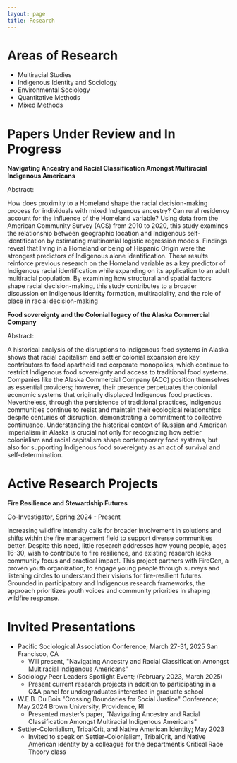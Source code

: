 ```yaml
---
layout: page
title: Research
---
```


# Areas of Research
- Multiracial Studies
- Indigenous Identity and Sociology
- Environmental Sociology
- Quantitative Methods
- Mixed Methods

# Papers Under Review and In Progress
**Navigating Ancestry and Racial Classification Amongst Multiracial Indigenous Americans**

Abstract:

How does proximity to a Homeland shape the racial decision-making process for individuals with mixed Indigenous ancestry?  Can rural residency account for the influence of the Homeland variable?  Using data from the American Community Survey (ACS) from 2010 to 2020, this study examines the relationship between geographic location and Indigenous self-identification by estimating multinomial logistic regression models. Findings reveal that living in a Homeland or being of Hispanic Origin were the strongest predictors of Indigenous alone identification. These results reinforce previous research on the Homeland variable as a key predictor of Indigenous racial identification while expanding on its application to an adult multiracial population. By examining how structural and spatial factors shape racial decision-making, this study contributes to a broader discussion on Indigenous identity formation, multiraciality, and the role of place in racial decision-making

**Food sovereignty and the Colonial legacy of the Alaska Commercial Company**

Abstract:

A historical analysis of the disruptions to Indigenous food systems in Alaska shows that racial
capitalism and settler colonial expansion are key contributors to food apartheid and corporate
monopolies, which continue to restrict Indigenous food sovereignty and access to traditional
food systems. Companies like the Alaska Commercial Company (ACC) position themselves as
essential providers; however, their presence perpetuates the colonial economic systems that
originally displaced Indigenous food practices. Nevertheless, through the persistence of
traditional practices, Indigenous communities continue to resist and maintain their ecological
relationships despite centuries of disruption, demonstrating a commitment to collective
continuance. Understanding the historical context of Russian and American imperialism in
Alaska is crucial not only for recognizing how settler colonialism and racial capitalism shape
contemporary food systems, but also for supporting Indigenous food sovereignty as an act of
survival and self-determination.

# Active Research Projects
**Fire Resilience and Stewardship Futures**

Co-Investigator, Spring 2024 - Present

Increasing wildfire intensity calls for broader involvement in solutions and shifts within the fire management field to support diverse communities better. Despite this need, little research addresses how young people, ages 16-30, wish to contribute to fire resilience, and existing research lacks community focus and practical impact. This project partners with FireGen, a proven youth organization, to engage young people through surveys and listening circles to understand their visions for fire-resilient futures. Grounded in participatory and Indigenous research frameworks, the approach prioritizes youth voices and community priorities in shaping wildfire response.

# Invited Presentations
- Pacific Sociological Association Conference; March 27-31, 2025
  San Francisco, CA
  - Will present, "Navigating Ancestry and Racial Classification Amongst Multiracial Indigenous Americans"
- Sociology Peer Leaders Spotlight Event; (February 2023, March 2025)
  - Present current research projects in addition to participating in a Q&A panel for undergraduates interested in graduate school
- W.E.B. Du Bois "Crossing Boundaries for Social Justice" Conference; May 2024
  Brown University, Providence, RI
  - Presented master’s paper, "Navigating Ancestry and Racial Classification Amongst Multiracial Indigenous Americans"
- Settler-Colonialism, TribalCrit, and Native American Identity; May 2023
  - Invited to speak on Settler-Colonialism, TribalCrit, and Native American identity by a colleague for the department’s Critical Race 
 Theory class
